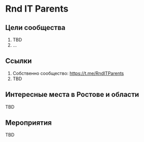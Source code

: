 # Rnd IT Parents
## Цели сообщества
1. TBD
1. ...

## Ссылки
1. Собственно сообщество: https://t.me/RndITParents
1. TBD

## Интересные места в Ростове и области
TBD

## Мероприятия
TBD
